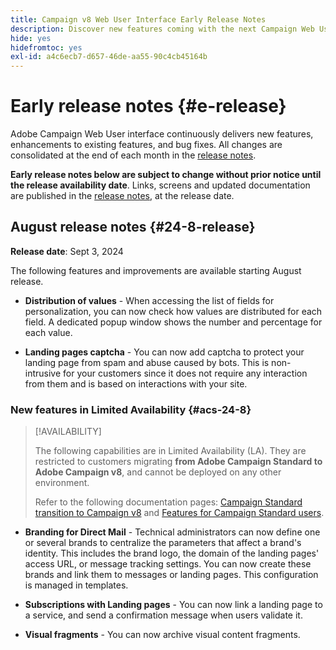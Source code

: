 ```yaml
---
title: Campaign v8 Web User Interface Early Release Notes
description: Discover new features coming with the next Campaign Web User Interface release
hide: yes
hidefromtoc: yes
exl-id: a4c6ecb7-d657-46de-aa55-90c4cb45164b
---
```

# Early release notes {#e-release}

Adobe Campaign Web User interface continuously delivers new features, enhancements to existing features, and bug fixes. All changes are consolidated at the end of each month in the [release notes](release-notes.md). 

**Early release notes below are subject to change without prior notice until the release availability date**. Links, screens and updated documentation are published in the [release notes](release-notes.md), at the release date.

## August release notes {#24-8-release}

**Release date**: Sept 3, 2024

The following features and improvements are available starting August release.

* **Distribution of values** - When accessing the list of fields for personalization, you can now check how values are distributed for each field. A dedicated popup window shows the number and percentage for each value.

* **Landing pages captcha** - You can now add captcha to protect your landing page from spam and abuse caused by bots. This is non-intrusive for your customers since it does not require any interaction from them and is based on interactions with your site.


### New features in Limited Availability {#acs-24-8}

>[!AVAILABILITY]
>
>The following capabilities are in Limited Availability (LA). They are restricted to customers migrating **from Adobe Campaign Standard to Adobe Campaign v8**, and cannot be deployed on any other environment.
>
>Refer to the following documentation pages: [Campaign Standard transition to Campaign v8](../rn/acs-migration.md) and [Features for Campaign Standard users](https://experienceleague.adobe.com/docs/experience-cloud/campaign/campaign-standard-migration-home.html).

* **Branding for Direct Mail** - Technical administrators can now define one or several brands to centralize the parameters that affect a brand's identity. This includes the brand logo, the domain of the landing pages' access URL, or message tracking settings. You can now create these brands and link them to messages or landing pages. This configuration is managed in templates.

* **Subscriptions with Landing pages** - You can now link a landing page to a service, and send a confirmation message when users validate it.

* **Visual fragments** - You can now archive visual content fragments.




